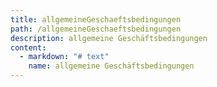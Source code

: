 ```yaml
---
title: allgemeineGeschaeftsbedingungen
path: /allgemeineGeschaeftsbedingungen
description: allgemeine Geschäftsbedingungen
content:
  - markdown: "# text"
    name: allgemeine Geschäftsbedingungen
---
```

